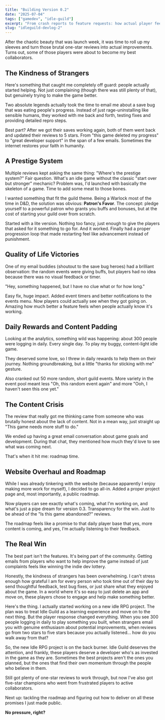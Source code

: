 ```yaml
---
title: "Building Version 0.2"
date: "2025-07-04"
tags: ["gamedev", "idle-guild"]
excerpt: "From crash reports to feature requests: how actual player feedback shaped the first major update"
slug: "idleguild-devlog-2"
---
```


After the chaotic beauty that was launch week, it was time to roll up my sleeves and turn those brutal one-star reviews into actual improvements. Turns out, some of those players were about to become my best collaborators.

## The Kindness of Strangers

Here's something that caught me completely off guard: people actually started helping. Not just complaining (though there was still plenty of that), but genuinely trying to make the game better.

Two absolute legends actually took the time to email me about a save bug that was eating people's progress. Instead of just rage-uninstalling like sensible humans, they worked with me back and forth, testing fixes and providing detailed repro steps.

Best part? After we got their saves working again, both of them went back and updated their reviews to 5 stars. From "this game deleted my progress" to "great developer support" in the span of a few emails. Sometimes the internet restores your faith in humanity.

## A Prestige System

Multiple reviews kept asking the same thing: "Where's the prestige system?" Fair question. What's an idle game without the classic "start over but stronger" mechanic? Problem was, I'd launched with basically the skeleton of a game. Time to add some meat to those bones.

I wanted something that fit the guild theme. Being a Warlock most of the time in D&D, the solution was obvious: **Patron's Favor**. The concept: pledge yourself to a powerful patron who grants you buffs and bonuses, but at the cost of starting your guild over from scratch.

Started with a lite version. Nothing too fancy, just enough to give the players that asked for it something to go for. And it worked. Finally had a proper progression loop that made restarting feel like advancement instead of punishment.

## Quality of Life Victories

One of my email buddies (shoutout to the save bug heroes) had a brilliant observation: the random events were giving buffs, but players had no idea because there was no visual feedback or timer.

"Hey, something happened, but I have no clue what or for how long."

Easy fix, huge impact. Added event timers and better notifications to the events menu. Now players could actually see when they got going on. Amazing how much better a feature feels when people actually know it's working.

## Daily Rewards and Content Padding

Looking at the analytics, something wild was happening: about 300 people were logging in daily. Every single day. To play my buggy, content-light idle game.

They deserved some love, so I threw in daily rewards to help them on their journey. Nothing groundbreaking, but a little "thanks for sticking with me" gesture.

Also cranked out 50 more random, short guild events. More variety in the event pool meant less "Oh, this random event again" and more "Ooh, I haven't seen this one yet."

## The Content Crisis

The review that really got me thinking came from someone who was brutally honest about the lack of content. Not in a mean way, just straight up "This game needs more stuff to do."

We ended up having a great email conversation about game goals and development. During that chat, they mentioned how much they'd love to see what was coming next.

That's when it hit me: roadmap time.

## Website Overhaul and Roadmap

While I was already tinkering with the website (because apparently I enjoy making more work for myself), I decided to go all-in. Added a proper project page and, most importantly, a public roadmap.

Now players can see exactly what's coming, what I'm working on, and what's just a pipe dream for version 0.3. Transparency for the win. Just to be ahead of the "Is this game abandoned?" reviews.

The roadmap feels like a promise to that daily player base that yes, more content is coming, and yes, I'm actually listening to their feedback.

## The Real Win

The best part isn't the features. It's being part of the community. Getting emails from players who want to help improve the game instead of just complaints feels like winning the indie dev lottery.

Honestly, the kindness of strangers has been overwhelming. I can't stress enough how grateful I am for every person who took time out of their day to send thoughtful feedback, test bug fixes, or just share what they enjoyed about the game. In a world where it's so easy to just delete an app and move on, these players chose to engage and help make something better.

Here's the thing. I actually started working on a new idle RPG project. The plan was to treat Idle Guild as a learning experience and move on to the next thing. But the player response changed everything. When you see 300 people logging in daily to play something you built, when strangers email you with genuine enthusiasm about potential improvements, when reviews go from two stars to five stars because you actually listened... how do you walk away from that?

So, the new Idle RPG project is on the back burner. Idle Guild deserves the attention, and frankly, these players deserve a developer who's as invested in the game as they are. Sometimes the best projects aren't the ones you planned, but the ones that find their own momentum through the people who believe in them.

Still got plenty of one-star reviews to work through, but now I've also got five-star champions who went from frustrated players to active collaborators.

Next up: tackling the roadmap and figuring out how to deliver on all these promises I just made public. 

**No pressure, right?**